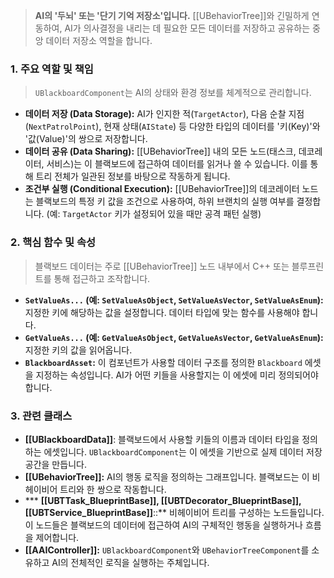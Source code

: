 ---
---
> **AI의 '두뇌' 또는 '단기 기억 저장소'입니다.** [[UBehaviorTree]]와 긴밀하게 연동하여, AI가 의사결정을 내리는 데 필요한 모든 데이터를 저장하고 공유하는 중앙 데이터 저장소 역할을 합니다.

### **1. 주요 역할 및 책임**
> `UBlackboardComponent`는 AI의 상태와 환경 정보를 체계적으로 관리합니다.
* **데이터 저장 (Data Storage):**
    AI가 인지한 적(`TargetActor`), 다음 순찰 지점(`NextPatrolPoint`), 현재 상태(`AIState`) 등 다양한 타입의 데이터를 '키(Key)'와 '값(Value)'의 쌍으로 저장합니다.
* **데이터 공유 (Data Sharing):**
    [[UBehaviorTree]] 내의 모든 노드(태스크, 데코레이터, 서비스)는 이 블랙보드에 접근하여 데이터를 읽거나 쓸 수 있습니다. 이를 통해 트리 전체가 일관된 정보를 바탕으로 작동하게 됩니다.
* **조건부 실행 (Conditional Execution):**
    [[UBehaviorTree]]의 데코레이터 노드는 블랙보드의 특정 키 값을 조건으로 사용하여, 하위 브랜치의 실행 여부를 결정합니다. (예: `TargetActor` 키가 설정되어 있을 때만 공격 패턴 실행)

### **2. 핵심 함수 및 속성**
> 블랙보드 데이터는 주로 [[UBehaviorTree]] 노드 내부에서 C++ 또는 블루프린트를 통해 접근하고 조작합니다.
* **`SetValueAs...` (예: `SetValueAsObject`, `SetValueAsVector`, `SetValueAsEnum`):**
    지정한 키에 해당하는 값을 설정합니다. 데이터 타입에 맞는 함수를 사용해야 합니다.
* **`GetValueAs...` (예: `GetValueAsObject`, `GetValueAsVector`, `GetValueAsEnum`):**
    지정한 키의 값을 읽어옵니다.
* **`BlackboardAsset`:**
    이 컴포넌트가 사용할 데이터 구조를 정의한 `Blackboard` 에셋을 지정하는 속성입니다. AI가 어떤 키들을 사용할지는 이 에셋에 미리 정의되어야 합니다.

### **3. 관련 클래스**
* **[[UBlackboardData]]**: 
    블랙보드에서 사용할 키들의 이름과 데이터 타입을 정의하는 에셋입니다. `UBlackboardComponent`는 이 에셋을 기반으로 실제 데이터 저장 공간을 만듭니다.
* **[[UBehaviorTree]]:**
    AI의 행동 로직을 정의하는 그래프입니다. 블랙보드는 이 비헤이비어 트리와 한 쌍으로 작동합니다.
* *** **[[UBTTask_BlueprintBase]], [[UBTDecorator_BlueprintBase]], [[UBTService_BlueprintBase]]**::**
    비헤이비어 트리를 구성하는 노드들입니다. 이 노드들은 블랙보드의 데이터에 접근하여 AI의 구체적인 행동을 실행하거나 흐름을 제어합니다.
* **[[AAIController]]:**
    `UBlackboardComponent`와 `UBehaviorTreeComponent`를 소유하고 AI의 전체적인 로직을 실행하는 주체입니다.